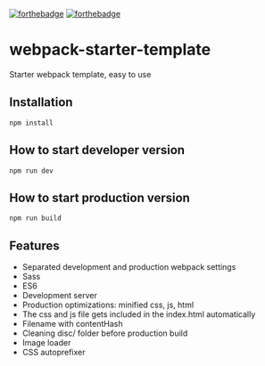 [![forthebadge](https://forthebadge.com/images/badges/built-with-love.svg)](https://forthebadge.com) [![forthebadge](https://forthebadge.com/images/badges/gluten-free.svg)](https://forthebadge.com)

# webpack-starter-template

Starter webpack template, easy to use

## Installation

```
npm install
```

## How to start developer version 

```
npm run dev
```

## How to start production version 

```
npm run build
```

## Features
- Separated development and production webpack settings
- Sass
- ES6
- Development server
- Production optimizations: minified css, js, html
- The css and js file gets included in the index.html automatically
- Filename with contentHash
- Cleaning disc/ folder before production build
- Image loader
- CSS autoprefixer
